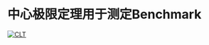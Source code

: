 # **中心极限定理用于测定Benchmark**
[![CLT](https://img.shields.io/badge/CLT-%E4%B8%AD%E5%BF%83%E6%9E%81%E9%99%90%E5%AE%9A%E7%90%86-yellow)](https://zh.wikipedia.org/wiki/%E4%B8%AD%E5%BF%83%E6%9E%81%E9%99%90%E5%AE%9A%E7%90%86)



